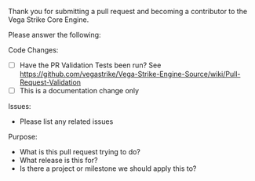 Thank you for submitting a pull request and becoming a contributor to the Vega Strike Core Engine.

Please answer the following:

Code Changes:
- [ ] Have the PR Validation Tests been run? See https://github.com/vegastrike/Vega-Strike-Engine-Source/wiki/Pull-Request-Validation
- [ ] This is a documentation change only

Issues:
- Please list any related issues

Purpose:
- What is this pull request trying to do?
- What release is this for?
- Is there a project or milestone we should apply this to?
